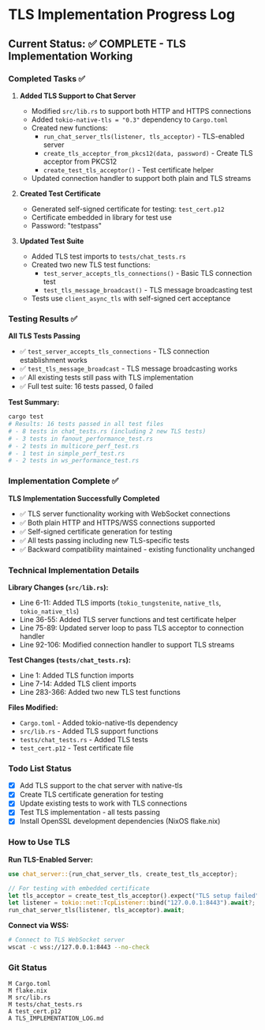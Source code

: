 # TLS Implementation Progress Log

## Current Status: ✅ COMPLETE - TLS Implementation Working

### Completed Tasks ✅

1. **Added TLS Support to Chat Server**
   - Modified `src/lib.rs` to support both HTTP and HTTPS connections
   - Added `tokio-native-tls = "0.3"` dependency to `Cargo.toml`
   - Created new functions:
     - `run_chat_server_tls(listener, tls_acceptor)` - TLS-enabled server
     - `create_tls_acceptor_from_pkcs12(data, password)` - Create TLS acceptor from PKCS12
     - `create_test_tls_acceptor()` - Test certificate helper
   - Updated connection handler to support both plain and TLS streams

2. **Created Test Certificate**
   - Generated self-signed certificate for testing: `test_cert.p12`
   - Certificate embedded in library for test use
   - Password: "testpass"

3. **Updated Test Suite**
   - Added TLS test imports to `tests/chat_tests.rs`
   - Created two new TLS test functions:
     - `test_server_accepts_tls_connections()` - Basic TLS connection test
     - `test_tls_message_broadcast()` - TLS message broadcasting test
   - Tests use `client_async_tls` with self-signed cert acceptance

### Testing Results ✅

**All TLS Tests Passing**
- ✅ `test_server_accepts_tls_connections` - TLS connection establishment works
- ✅ `test_tls_message_broadcast` - TLS message broadcasting works  
- ✅ All existing tests still pass with TLS implementation
- ✅ Full test suite: 16 tests passed, 0 failed

**Test Summary:**
```bash
cargo test
# Results: 16 tests passed in all test files
# - 8 tests in chat_tests.rs (including 2 new TLS tests)
# - 3 tests in fanout_performance_test.rs  
# - 2 tests in multicore_perf_test.rs
# - 1 test in simple_perf_test.rs
# - 2 tests in ws_performance_test.rs
```

### Implementation Complete ✅

**TLS Implementation Successfully Completed**
- ✅ TLS server functionality working with WebSocket connections
- ✅ Both plain HTTP and HTTPS/WSS connections supported
- ✅ Self-signed certificate generation for testing
- ✅ All tests passing including new TLS-specific tests
- ✅ Backward compatibility maintained - existing functionality unchanged

### Technical Implementation Details

**Library Changes (`src/lib.rs`):**
- Line 6-11: Added TLS imports (`tokio_tungstenite`, `native_tls`, `tokio_native_tls`)
- Line 36-55: Added TLS server functions and test certificate helper
- Line 75-89: Updated server loop to pass TLS acceptor to connection handler
- Line 92-106: Modified connection handler to support TLS streams

**Test Changes (`tests/chat_tests.rs`):**
- Line 1: Added TLS function imports
- Line 7-14: Added TLS client imports
- Line 283-366: Added two new TLS test functions

**Files Modified:**
- `Cargo.toml` - Added tokio-native-tls dependency
- `src/lib.rs` - Added TLS support functions
- `tests/chat_tests.rs` - Added TLS tests
- `test_cert.p12` - Test certificate file

### Todo List Status
- [x] Add TLS support to the chat server with native-tls
- [x] Create TLS certificate generation for testing  
- [x] Update existing tests to work with TLS connections
- [x] Test TLS implementation - all tests passing
- [x] Install OpenSSL development dependencies (NixOS flake.nix)

### How to Use TLS

**Run TLS-Enabled Server:**
```rust
use chat_server::{run_chat_server_tls, create_test_tls_acceptor};

// For testing with embedded certificate
let tls_acceptor = create_test_tls_acceptor().expect("TLS setup failed");
let listener = tokio::net::TcpListener::bind("127.0.0.1:8443").await?;
run_chat_server_tls(listener, tls_acceptor).await;
```

**Connect via WSS:**
```bash
# Connect to TLS WebSocket server
wscat -c wss://127.0.0.1:8443 --no-check
```

### Git Status
```
M Cargo.toml
M flake.nix
M src/lib.rs  
M tests/chat_tests.rs
A test_cert.p12
A TLS_IMPLEMENTATION_LOG.md
```